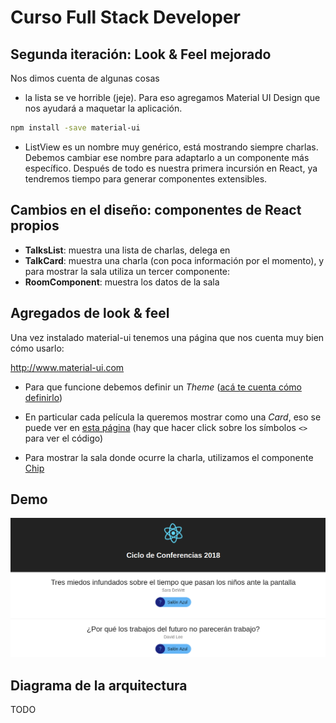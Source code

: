 # Curso Full Stack Developer

## Segunda iteración: Look & Feel mejorado

Nos dimos cuenta de algunas cosas

- la lista se ve horrible (jeje). Para eso agregamos Material UI Design que nos ayudará a maquetar la aplicación.

```bash
npm install -save material-ui
```

- ListView es un nombre muy genérico, está mostrando siempre charlas. Debemos cambiar ese nombre para adaptarlo a un componente más específico. Después de todo es nuestra primera incursión en React, ya tendremos tiempo para generar componentes extensibles.

## Cambios en el diseño: componentes de React propios

- **TalksList**: muestra una lista de charlas, delega en
- **TalkCard**: muestra una charla (con poca información por el momento), y para mostrar la sala utiliza un tercer componente:
- **RoomComponent**: muestra los datos de la sala

## Agregados de look & feel

Una vez instalado material-ui tenemos una página que nos cuenta muy bien cómo usarlo:

http://www.material-ui.com

* Para que funcione debemos definir un _Theme_ ([acá te cuenta cómo definirlo](http://www.material-ui.com/#/customization/themes))

* En particular cada película la queremos mostrar como una _Card_, eso se puede ver en [esta página](http://www.material-ui.com/#/components/card) (hay que hacer click sobre los símbolos ```<>``` para ver el código)

* Para mostrar la sala donde ocurre la charla, utilizamos el componente [Chip](http://www.material-ui.com/#/components/chip)

## Demo

![](images/demo.png)

## Diagrama de la arquitectura

TODO
